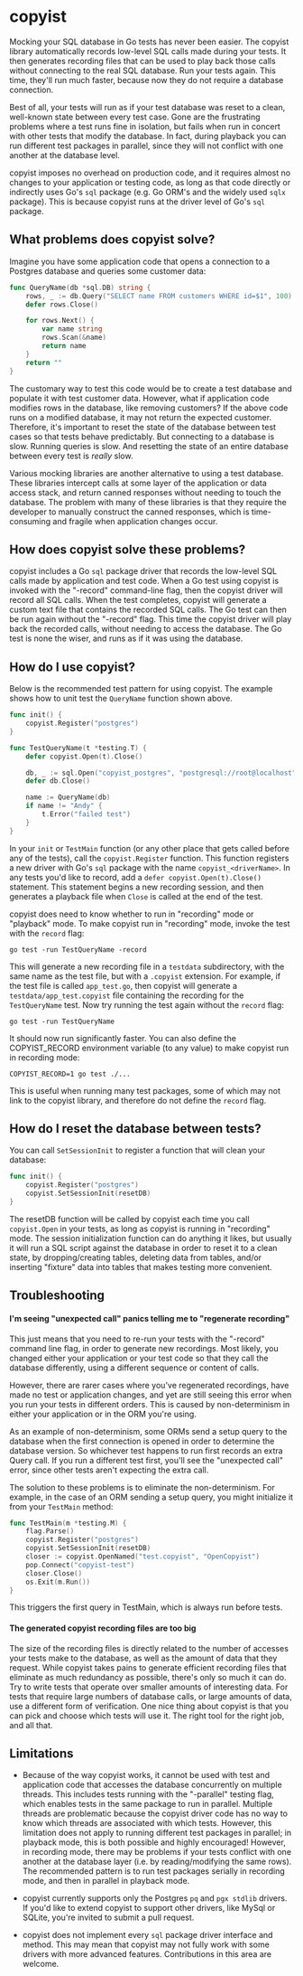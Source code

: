 # copyist
Mocking your SQL database in Go tests has never been easier. The copyist library
automatically records low-level SQL calls made during your tests. It then
generates recording files that can be used to play back those calls without
connecting to the real SQL database. Run your tests again. This time, they'll
run much faster, because now they do not require a database connection.

Best of all, your tests will run as if your test database was reset to a clean,
well-known state between every test case. Gone are the frustrating problems
where a test runs fine in isolation, but fails when run in concert with other
tests that modify the database. In fact, during playback you can run different
test packages in parallel, since they will not conflict with one another at the
database level.

copyist imposes no overhead on production code, and it requires almost no
changes to your application or testing code, as long as that code directly or
indirectly uses Go's `sql` package (e.g. Go ORM's and the widely used `sqlx`
package). This is because copyist runs at the driver level of Go's `sql`
package.

## What problems does copyist solve?
Imagine you have some application code that opens a connection to a Postgres
database and queries some customer data:
```go
func QueryName(db *sql.DB) string {
	rows, _ := db.Query("SELECT name FROM customers WHERE id=$1", 100)
	defer rows.Close()

	for rows.Next() {
		var name string
		rows.Scan(&name)
		return name
	}
	return ""
}
```
The customary way to test this code would be to create a test database and
populate it with test customer data. However, what if application code modifies
rows in the database, like removing customers? If the above code runs on a
modified database, it may not return the expected customer. Therefore, it's
important to reset the state of the database between test cases so that tests
behave predictably. But connecting to a database is slow. Running queries is
slow. And resetting the state of an entire database between every test is
*really* slow.

Various mocking libraries are another alternative to using a test database.
These libraries intercept calls at some layer of the application or data access
stack, and return canned responses without needing to touch the database. The
problem with many of these libraries is that they require the developer to
manually construct the canned responses, which is time-consuming and fragile
when application changes occur.

## How does copyist solve these problems?
copyist includes a Go `sql` package driver that records the low-level SQL calls
made by application and test code. When a Go test using copyist is invoked with
the "-record" command-line flag, then the copyist driver will record all SQL
calls. When the test completes, copyist will generate a custom text file that
contains the recorded SQL calls. The Go test can then be run again without the
"-record" flag. This time the copyist driver will play back the recorded calls,
without needing to access the database. The Go test is none the wiser, and runs
as if it was using the database.

## How do I use copyist?
Below is the recommended test pattern for using copyist. The example shows how
to unit test the `QueryName` function shown above. 
```go
func init() {
	copyist.Register("postgres")
}

func TestQueryName(t *testing.T) {
	defer copyist.Open(t).Close()

	db, _ := sql.Open("copyist_postgres", "postgresql://root@localhost")
	defer db.Close()

	name := QueryName(db)
	if name != "Andy" {
		t.Error("failed test")
	}
}
```
In your `init` or `TestMain` function (or any other place that gets called
before any of the tests), call the `copyist.Register` function. This function
registers a new driver with Go's `sql` package with the name
`copyist_<driverName>`. In any tests you'd like to record, add a
`defer copyist.Open(t).Close()` statement. This statement begins a new recording
session, and then generates a playback file when `Close` is called at the end of
the test.

copyist does need to know whether to run in "recording" mode or "playback" mode.
To make copyist run in "recording" mode, invoke the test with the `record` flag:
```
go test -run TestQueryName -record
``` 
This will generate a new recording file in a `testdata` subdirectory, with the
same name as the test file, but with a `.copyist` extension. For example, if the
test file is called `app_test.go`, then copyist will generate a
`testdata/app_test.copyist` file containing the recording for the
`TestQueryName` test. Now try running the test again without the `record` flag:
```
go test -run TestQueryName
```
It should now run significantly faster. You can also define the COPYIST_RECORD
environment variable (to any value) to make copyist run in recording mode:
```
COPYIST_RECORD=1 go test ./...
``` 
This is useful when running many test packages, some of which may not link to
the copyist library, and therefore do not define the `record` flag.

## How do I reset the database between tests?
You can call `SetSessionInit` to register a function that will clean your
database:
```go
func init() {
    copyist.Register("postgres")
    copyist.SetSessionInit(resetDB)
}
``` 
The resetDB function will be called by copyist each time you call `copyist.Open`
in your tests, as long as copyist is running in "recording" mode. The session
initialization function can do anything it likes, but usually it will run a SQL
script against the database in order to reset it to a clean state, by
dropping/creating tables, deleting data from tables, and/or inserting "fixture"
data into tables that makes testing more convenient.

## Troubleshooting
#### I'm seeing "unexpected call" panics telling me to "regenerate recording"
This just means that you need to re-run your tests with the "-record" command
line flag, in order to generate new recordings. Most likely, you changed either
your application or your test code so that they call the database differently,
using a different sequence or content of calls.

However, there are rarer cases where you've regenerated recordings, have made no
test or application changes, and yet are still seeing this error when you run
your tests in different orders. This is caused by non-determinism in either your
application or in the ORM you're using.

As an example of non-determinism, some ORMs send a setup query to the database
when the first connection is opened in order to determine the database version.
So whichever test happens to run first records an extra Query call. If you run
a different test first, you'll see the "unexpected call" error, since other
tests aren't expecting the extra call.

The solution to these problems is to eliminate the non-determinism. For example,
in the case of an ORM sending a setup query, you might initialize it from your
`TestMain` method:
```go
func TestMain(m *testing.M) {
	flag.Parse()
	copyist.Register("postgres")
	copyist.SetSessionInit(resetDB)
	closer := copyist.OpenNamed("test.copyist", "OpenCopyist")
	pop.Connect("copyist-test")
	closer.Close()
	os.Exit(m.Run())
}
```
This triggers the first query in TestMain, which is always run before tests.

#### The generated copyist recording files are too big
The size of the recording files is directly related to the number of accesses
your tests make to the database, as well as the amount of data that they
request. While copyist takes pains to generate efficient recording files that
eliminate as much redundancy as possible, there's only so much it can do. Try
to write tests that operate over smaller amounts of interesting data. For tests
that require large numbers of database calls, or large amounts of data, use a
different form of verification. One nice thing about copyist is that you can
pick and choose which tests will use it. The right tool for the right job, and
all that.

## Limitations
* Because of the way copyist works, it cannot be used with test and application
  code that accesses the database concurrently on multiple threads. This
  includes tests running with the "-parallel" testing flag, which enables tests
  in the same package to run in parallel. Multiple threads are problematic
  because the copyist driver code has no way to know which threads are
  associated with which tests. However, this limitation does not apply to
  running different test packages in parallel; in playback mode, this is both
  possible and highly encouraged! However, in recording mode, there may be
  problems if your tests conflict with one another at the database layer (i.e.
  by reading/modifying the same rows). The recommended pattern is to run test
  packages serially in recording mode, and then in parallel in playback mode.

* copyist currently supports only the Postgres `pq` and `pgx stdlib` drivers. If
  you'd like to extend copyist to support other drivers, like MySql or SQLite,
  you're invited to submit a pull request.

* copyist does not implement every `sql` package driver interface and method.
  This may mean that copyist may not fully work with some drivers with more
  advanced features. Contributions in this area are welcome.
